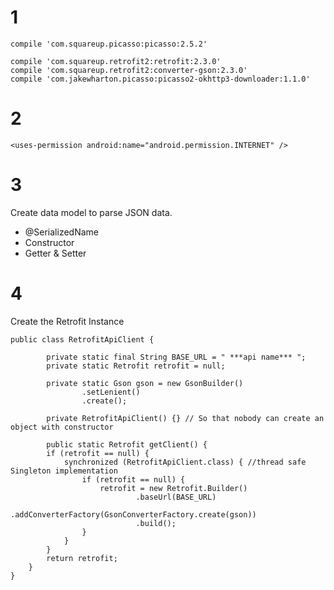    
# 1 
    compile 'com.squareup.picasso:picasso:2.5.2'

    compile 'com.squareup.retrofit2:retrofit:2.3.0'
    compile 'com.squareup.retrofit2:converter-gson:2.3.0'
    compile 'com.jakewharton.picasso:picasso2-okhttp3-downloader:1.1.0'
    
# 2 
    <uses-permission android:name="android.permission.INTERNET" />
   
# 3
Create data model to parse JSON data.
  * @SerializedName
  * Constructor
  * Getter & Setter
# 4
 Create the Retrofit Instance

    public class RetrofitApiClient {

            private static final String BASE_URL = " ***api name*** ";
            private static Retrofit retrofit = null;

            private static Gson gson = new GsonBuilder()
                    .setLenient()
                    .create();

            private RetrofitApiClient() {} // So that nobody can create an object with constructor

            public static Retrofit getClient() {
            if (retrofit == null) {
                synchronized (RetrofitApiClient.class) { //thread safe Singleton implementation
                    if (retrofit == null) {
                        retrofit = new Retrofit.Builder()
                                .baseUrl(BASE_URL)
                                .addConverterFactory(GsonConverterFactory.create(gson))
                                .build();
                    }
                }
            }
            return retrofit;
        }
    }
